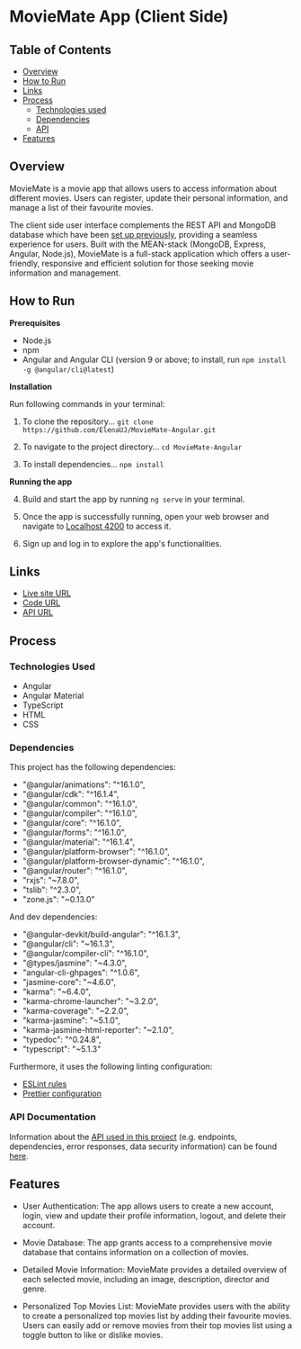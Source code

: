 # MovieMate App (Client Side)

## Table of Contents

- [Overview](#overview)
- [How to Run](#how-to-run)
- [Links](#links)
- [Process](#process)
  - [Technologies used](#technologies-used)
  - [Dependencies](#dependencies)
  - [API](#api)
- [Features](#features)

## Overview

MovieMate is a movie app that allows users to access information about different movies. Users can register, update their personal information, and manage a list of their favourite movies.

The client side user interface complements the REST API and MongoDB database which have been [set up previously](https://github.com/ElenaUJ/MyFlix-movie-app), providing a seamless experience for users. Built with the MEAN-stack (MongoDB, Express, Angular, Node.js), MovieMate is a full-stack application which offers a user-friendly, responsive and efficient solution for those seeking movie information and management.

## How to Run

**Prerequisites**

- Node.js
- npm
- Angular and Angular CLI (version 9 or above; to install, run `npm install -g @angular/cli@latest`)

**Installation**

Run following commands in your terminal:

1. To clone the repository...
   `git clone https://github.com/ElenaUJ/MovieMate-Angular.git`

2. To navigate to the project directory...
   `cd MovieMate-Angular`

3. To install dependencies...
   `npm install`

**Running the app**

4. Build and start the app by running `ng serve` in your terminal.

5. Once the app is successfully running, open your web browser and navigate to [Localhost 4200](http://localhost:4200/) to access it.

6. Sign up and log in to explore the app's functionalities.

## Links

- [Live site URL](https://elenauj.github.io/MovieMate-Angular/welcome)
- [Code URL](https://github.com/ElenaUJ/MovieMate-Angular)
- [API URL](https://myflix-movie-app-elenauj.onrender.com/)

## Process

### Technologies Used

- Angular
- Angular Material
- TypeScript
- HTML
- CSS

### Dependencies

This project has the following dependencies:

- "@angular/animations": "^16.1.0",
- "@angular/cdk": "^16.1.4",
- "@angular/common": "^16.1.0",
- "@angular/compiler": "^16.1.0",
- "@angular/core": "^16.1.0",
- "@angular/forms": "^16.1.0",
- "@angular/material": "^16.1.4",
- "@angular/platform-browser": "^16.1.0",
- "@angular/platform-browser-dynamic": "^16.1.0",
- "@angular/router": "^16.1.0",
- "rxjs": "~7.8.0",
- "tslib": "^2.3.0",
- "zone.js": "~0.13.0"

And dev dependencies:

- "@angular-devkit/build-angular": "^16.1.3",
- "@angular/cli": "~16.1.3",
- "@angular/compiler-cli": "^16.1.0",
- "@types/jasmine": "~4.3.0",
- "angular-cli-ghpages": "^1.0.6",
- "jasmine-core": "~4.6.0",
- "karma": "~6.4.0",
- "karma-chrome-launcher": "~3.2.0",
- "karma-coverage": "~2.2.0",
- "karma-jasmine": "~5.1.0",
- "karma-jasmine-html-reporter": "~2.1.0",
- "typedoc": "^0.24.8",
- "typescript": "~5.1.3"

Furthermore, it uses the following linting configuration:

- [ESLint rules](https://github.com/mydea/simple-pokedex-app/blob/master/.eslintrc)
- [Prettier configuration](https://stackoverflow.com/questions/55430906/prettier-single-quote-for-javascript-and-json-double-quote-for-html-sass-and-c)

### API Documentation

Information about the [API used in this project](https://github.com/ElenaUJ/MyFlix-movie-app) (e.g. endpoints, dependencies, error responses, data security information) can be found [here](https://myflix-movie-app-elenauj.onrender.com/documentation.html).

## Features

- User Authentication: The app allows users to create a new account, login, view and update their profile information, logout, and delete their account.

- Movie Database: The app grants access to a comprehensive movie database that contains information on a collection of movies.

- Detailed Movie Information: MovieMate provides a detailed overview of each selected movie, including an image, description, director and genre.

- Personalized Top Movies List: MovieMate provides users with the ability to create a personalized top movies list by adding their favourite movies. Users can easily add or remove movies from their top movies list using a toggle button to like or dislike movies.
